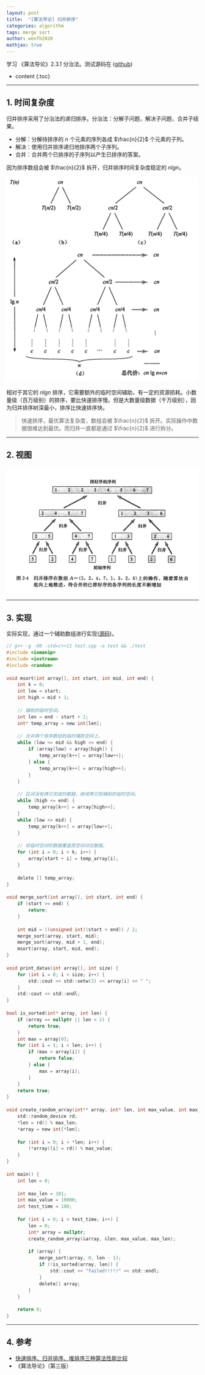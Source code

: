 ```yaml
---
layout: post
title:  "[算法导论] 归并排序"
categories: algorithm
tags: merge sort
author: wenfh2020
mathjax: true
--- 
```


学习 《算法导论》2.3.1 分治法。测试源码在 ([github](https://github.com/wenfh2020/c_test/blob/master/algorithms/sort.h))



* content
{:toc}

---

## 1. 时间复杂度

归并排序采用了分治法的递归排序。分治法：分解子问题，解决子问题，合并子结果。

* 分解：分解待排序的 $n$ 个元素的序列各成 $\frac{n}{2}$ 个元素的子列。
* 解决：使用归并排序递归地排序两个子序列。
* 合并：合并两个已排序的子序列以产生已排序的答案。

因为排序数组会被 $\frac{n}{2}$ 拆开，归并排序时间复杂度稳定的 $nlgn$。

<div align=center><img src="/images/2023/2023-09-15-11-50-54.png" data-action="zoom"/></div>

相对于其它的 $nlgn$ 排序，它需要额外的临时空间辅助，有一定的资源损耗。小数量级（百万级别）的排序，要比快速排序慢。但是大数量级数据（千万级别），因为归并排序树深最小，排序比快速排序快。
> 快速排序，最优算法复杂度，数组会被 $\frac{n}{2}$ 拆开。实际操作中数据很难达到最优。而归并一直都是通过 $\frac{n}{2}$ 进行拆分。

---

## 2. 视图

<div align=center><img src="/images/2023/2023-09-15-11-51-33.png" data-action="zoom"/></div>

---

## 3. 实现

实际实现，通过一个辅助数组进行实现([源码](https://github.com/wenfh2020/c_test/blob/master/algorithms/main.cpp))。

```c
// g++ -g -O0 -std=c++11 test.cpp -o test && ./test
#include <iomanip>
#include <iostream>
#include <random>

void msort(int array[], int start, int mid, int end) {
    int k = 0;
    int low = start;
    int high = mid + 1;

    // 辅助的临时空间。
    int len = end - start + 1;
    int* temp_array = new int[len];

    // 合并两个有序数组到临时辅助空间上。
    while (low <= mid && high <= end) {
        if (array[low] < array[high]) {
            temp_array[k++] = array[low++];
        } else {
            temp_array[k++] = array[high++];
        }
    }

    // 区间没有拷贝完成的数据，继续拷贝到辅助的临时空间。
    while (high <= end) {
        temp_array[k++] = array[high++];
    }
    while (low <= mid) {
        temp_array[k++] = array[low++];
    }

    // 将临时空间的数据覆盖原空间对应数据。
    for (int i = 0; i < k; i++) {
        array[start + i] = temp_array[i];
    }

    delete [] temp_array;
}

void merge_sort(int array[], int start, int end) {
    if (start >= end) {
        return;
    }

    int mid = ((unsigned int)(start + end)) / 2;
    merge_sort(array, start, mid);
    merge_sort(array, mid + 1, end);
    msort(array, start, mid, end);
}

void print_datas(int array[], int size) {
    for (int i = 0; i < size; i++) {
        std::cout << std::setw(3) << array[i] << " ";
    }
    std::cout << std::endl;
}

bool is_sorted(int* array, int len) {
    if (array == nullptr || len < 2) {
        return true;
    }
    int max = array[0];
    for (int i = 1; i < len; i++) {
        if (max > array[i]) {
            return false;
        } else {
            max = array[i];
        }
    }
    return true;
}

void create_random_array(int** array, int* len, int max_value, int max_len) {
    std::random_device rd;
    *len = rd() % max_len;
    *array = new int[*len];

    for (int i = 0; i < *len; i++) {
        (*array)[i] = rd() % max_value;
    }
}

int main() {
    int len = 0;

    int max_len = 101;
    int max_value = 10000;
    int test_time = 100;

    for (int i = 0; i < test_time; i++) {
        len = 0;
        int* array = nullptr;
        create_random_array(&array, &len, max_value, max_len);

        if (array) {
            merge_sort(array, 0, len - 1);
            if (!is_sorted(array, len)) {
                std::cout << "failed!!!!!" << std::endl;
            }
            delete[] array;
        }
    }

    return 0;
}
```

---

## 4. 参考

* [快速排序、归并排序、堆排序三种算法性能比较](https://www.cnblogs.com/yu-chao/p/4324485.html)
* 《算法导论》（第三版）

